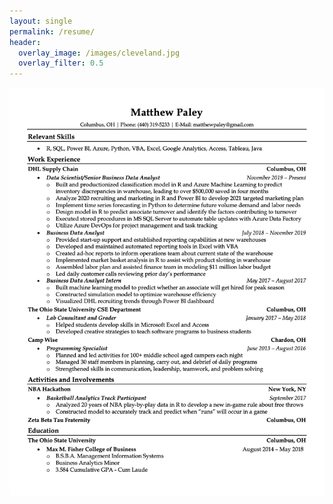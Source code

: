 ```yaml
---
layout: single
permalink: /resume/
header:
  overlay_image: /images/cleveland.jpg
  overlay_filter: 0.5
---
```


![Matthew Paley Resume](/assets/images/Matthew%20Paley%20Resume.jpg)